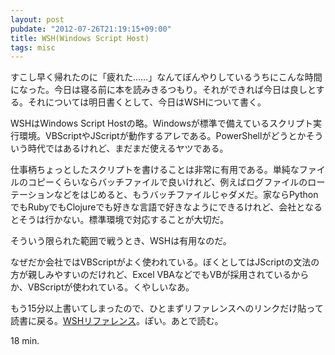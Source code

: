 ```yaml
---
layout: post
pubdate: "2012-07-26T21:19:15+09:00"
title: WSH(Windows Script Host)
tags: misc
---
```

すこし早く帰れたのに「疲れた……」なんてぼんやりしているうちにこんな時間になった。今日は寝る前に本を読みきるつもり。それができれば今日は良しとする。それについては明日書くとして、今日はWSHについて書く。

WSHはWindows Script Hostの略。Windowsが標準で備えているスクリプト実行環境。VBScriptやJScriptが動作するアレである。PowerShellがどうとかそういう時代ではあるけれど、まだまだ使えるヤツである。

仕事柄ちょっとしたスクリプトを書けることは非常に有用である。単純なファイルのコピーくらいならバッチファイルで良いけれど、例えばログファイルのローテーションなどをはじめると、もうバッチファイルじゃダメだ。家ならPythonでもRubyでもClojureでも好きな言語で好きなようにできるけれど、会社となるとそうは行かない。標準環境で対応することが大切だ。

そういう限られた範囲で戦うとき、WSHは有用なのだ。

なぜだか会社ではVBScriptがよく使われている。ぼくとしてはJScriptの文法の方が親しみやすいのだけれど、Excel VBAなどでもVBが採用されているからか、VBScriptが使われている。くやしいなあ。

もう15分以上書いてしまったので、ひとまずリファレンスへのリンクだけ貼って読書に戻る。[WSHリファレンス](http://msdn.microsoft.com/ja-jp/library/cc364460)。ぽい。あとで読む。

18 min.
